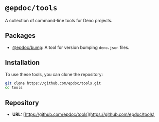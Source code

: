 # `@epdoc/tools`

A collection of command-line tools for Deno projects.

## Packages

- [@epdoc/bump](./packages/bump/README.md): A tool for version bumping `deno.json` files.

## Installation

To use these tools, you can clone the repository:

```sh
git clone https://github.com/epdoc/tools.git
cd tools
```

## Repository

- **URL:** [https://github.com/epdoc/tools](https://github.com/epdoc/tools)
